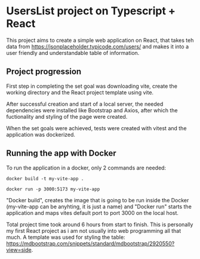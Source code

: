 # UsersList project on Typescript + React

This project aims to create a simple web application on React, that takes teh data from https://jsonplaceholder.typicode.com/users/ and makes it into a user friendly and understandable table of information.

## Project progression

First step in completing the set goal was downloading vite, create the working directory and the React project template using vite.

After successful creation and start of a local server, the needed dependencies were installed like Bootstrap and Axios, after which the fuctionality and styling of the page were created.

When the set goals were achieved, tests were created with vitest and the application was dockerized.

## Running the app with Docker

To run the application in a docker, only 2 commands are needed:

```shell
docker build -t my-vite-app .
```
```shell
docker run -p 3000:5173 my-vite-app
```

"Docker build", creates the image that is going to be run inside the Docker (my-vite-app can be anyhting, it is just a name) and "Docker run" starts the application and maps vites default port to port 3000 on the local host.

Total project time took around 6 hours from start to finish. This is personally my first React project as i am not usually into web programming all that much. A template was used for styling the table: https://mdbootstrap.com/snippets/standard/mdbootstrap/2920550?view=side.
